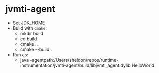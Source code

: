 # jvmti-agent
* Set JDK_HOME
* Build with `cmake`:
    - mkdir build
    - cd build
    - cmake ..
    - cmake --build .
* Run as:
    - java -agentpath:/Users/sheldon/repos/runtime-instrumentation/jvmti-agent/build/libjvmti_agent.dylib HelloWorld



